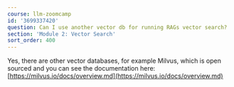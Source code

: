 ```yaml
---
course: llm-zoomcamp
id: '3699337420'
question: Can I use another vector db for running RAGs vector search?
section: 'Module 2: Vector Search'
sort_order: 400
---
```


Yes, there are other vector databases, for example Milvus, which is open sourced and you can see the documentation here: [https://milvus.io/docs/overview.md](https://milvus.io/docs/overview.md)

